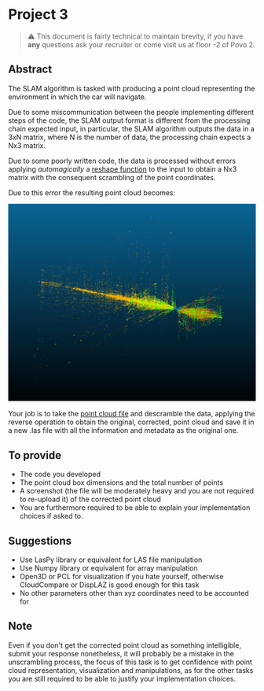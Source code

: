 # Project 3

> ⚠️ This document is fairly technical to maintain brevity, if you have **any** questions ask your recruiter or come visit us at floor -2 of Povo 2.

## Abstract

The SLAM algorithm is tasked with producing a point cloud representing the environment in which the car will navigate.

Due to some miscommunication between the people implementing different steps of the code, the SLAM output format is different from the processing chain expected input, in particular, the SLAM algorithm outputs the data in a 3xN matrix, where N is the number of data, the processing chain expects a Nx3 matrix.

Due to some poorly written code, the data is processed without errors applying *automagically* a [reshape function](https://numpy.org/doc/stable/reference/generated/numpy.reshape.html) to the input to obtain a Nx3 matrix with the consequent scrambling of the point coordinates.

Due to this error the resulting point cloud becomes:
  
![Screenshot](corrupted.png)

Your job is to take the [point cloud file](https://drive.google.com/file/d/1P12oJICJytazgFfZ5TexihfIynk2zewz/view?usp=sharing) and descramble the data, applying the reverse operation to obtain the original, corrected, point cloud and save it in a new .las file with all the information and metadata as the original one.
	
## To provide

- The code you developed
- The point cloud box dimensions and the total number of points
- A screenshot (the file will be moderately heavy and you are not required to re-upload it) of the corrected point cloud
- You are furthermore required to be able to explain your implementation choices if asked to.
	
## Suggestions

- Use LasPy library or equivalent for LAS file manipulation
- Use Numpy library or equivalent for array manipulation
- Open3D or PCL for visualization if you hate yourself, otherwise CloudCompare or DispLAZ is good enough for this task
- No other parameters other than xyz coordinates need to be accounted for
		
## Note

Even if you don't get the corrected point cloud as something intelligible, submit your response nonetheless, it will probably be a mistake in the unscrambling process, the focus of this task is to get confidence with point cloud representation, visualization and manipulations, as for the other tasks you are still required to be able to justify your implementation choices.